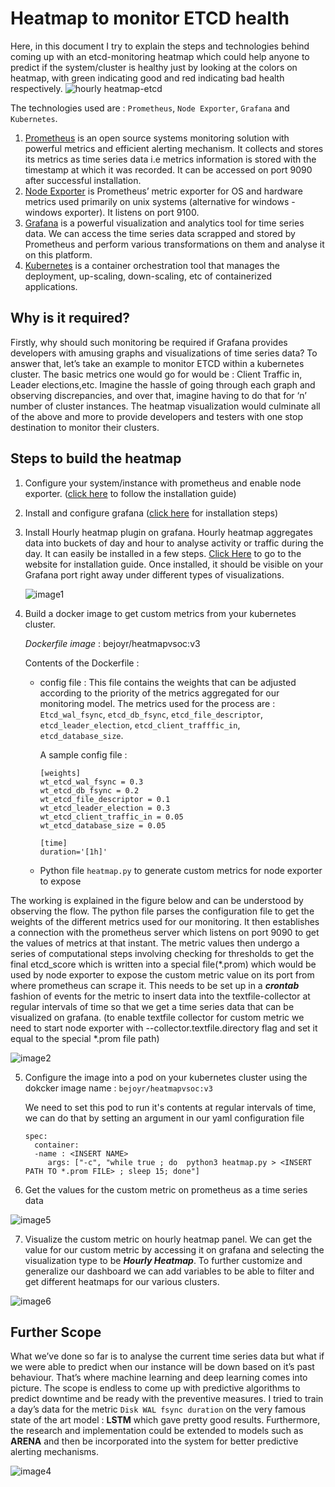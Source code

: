 # Heatmap to monitor ETCD health
Here, in this document I try to explain the steps and technologies behind coming up with an etcd-monitoring heatmap which could help anyone to predict if the system/cluster is healthy just by looking at the colors on heatmap, with green indicating good and red indicating bad health respectively. 
![hourly heatmap-etcd](https://user-images.githubusercontent.com/83866176/149630777-46792f3d-e084-4791-b686-44465310ceba.png)

The technologies used are : `Prometheus`, `Node Exporter`, `Grafana` and `Kubernetes`.

1. [Prometheus](https://prometheus.io/docs/introduction/overview/) is an open source systems monitoring solution with powerful metrics and efficient alerting mechanism. It collects and stores its metrics as time series data i.e metrics information is stored with the timestamp at which it was recorded. It can be accessed on port 9090 after successful installation. 
2. [Node Exporter](https://github.com/prometheus/node_exporter) is Prometheus’ metric exporter for OS and hardware metrics used primarily on unix systems (alternative for windows - windows exporter). It listens on port 9100.
3. [Grafana](https://grafana.com/docs/) is a powerful visualization and analytics tool for time series data. We can access the time series data scrapped and stored by Prometheus and perform various transformations on them and analyse it on this platform.
4. [Kubernetes](https://kubernetes.io/docs/home/) is a container orchestration tool that manages the deployment, up-scaling, down-scaling, etc of containerized applications. 

## Why is it required?

Firstly, why should such monitoring be required if Grafana provides developers with amusing graphs and visualizations of time series data? To answer that, let’s take an example to monitor ETCD within a kubernetes cluster. The basic metrics one would go for would be : Client Traffic in, Leader elections,etc. Imagine the hassle of going through each graph and observing discrepancies, and over that, imagine having to do that for ‘n’ number of cluster instances. The heatmap visualization would culminate all of the above and more to provide developers and testers with one stop destination to monitor their clusters. 

## Steps to build the heatmap
1. Configure your system/instance with prometheus and enable node exporter. ([click here](https://netcorecloud.com/tutorials/setup-prometheus-and-exporters/) to follow the installation guide)
2. Install and configure grafana ([click here](https://grafana.com/docs/grafana/latest/installation/debian/) for installation steps)
3. Install Hourly heatmap plugin on grafana.
   Hourly heatmap aggregates data into buckets of day and hour to analyse activity or traffic during the day. It can easily be installed in a few steps. 
   [Click Here](https://grafana.com/grafana/plugins/marcusolsson-hourly-heatmap-panel/?tab=installation) to go to the website for installation guide. 
   Once installed, it should be visible on your Grafana port right away under different types of visualizations. 
   
   ![image1](https://user-images.githubusercontent.com/83866176/149631560-5564ba48-38ec-4b75-a31e-8ebd426a3d0f.png)
4. Build a docker image to get custom metrics from your kubernetes cluster.
   
   *Dockerfile image* : bejoyr/heatmapvsoc:v3
   
    Contents of the Dockerfile :
   - config file : This file contains the weights that can be adjusted according to the priority of the metrics aggregated for our monitoring model.
    The metrics used for the process are : `Etcd_wal_fsync`, `etcd_db_fsync`, `etcd_file_descriptor`, `etcd_leader_election`, `etcd_client_trafffic_in`, `etcd_database_size`. 

       A sample config file : 
       ```
       [weights]
       wt_etcd_wal_fsync = 0.3
       wt_etcd_db_fsync = 0.2
       wt_etcd_file_descriptor = 0.1
       wt_etcd_leader_election = 0.3
       wt_etcd_client_traffic_in = 0.05
       wt_etcd_database_size = 0.05

       [time]
       duration='[1h]'
       ```
   - Python file ```heatmap.py``` to generate custom metrics for node exporter to expose 
     
   
  The working is explained in the figure below and can be understood by observing the flow. The python file parses the configuration file to get the weights of the different metrics used for our monitoring. It then establishes a connection with the prometheus server which listens on port 9090 to get the values of metrics at that instant. The metric values then undergo a series of computational steps involving checking for thresholds to get the final etcd_score which is written into a special file(\*.prom) which would be used by node exporter to expose the custom metric value on its port from where prometheus can scrape it. This needs to be set up in a ***crontab*** fashion of events for the metric to insert data into the textfile-collector at regular intervals of time so that we get a time series data that can be visualized on grafana.
  (to enable textfile collector for custom metric we need to start node exporter with --collector.textfile.directory flag and set it equal to the special \*.prom file path)

  ![image2](https://user-images.githubusercontent.com/83866176/149632085-d73cb9c0-9738-424e-beee-7fc167116349.png)

   
5. Configure the image into a pod on your kubernetes cluster using the dokcker image name : ``bejoyr/heatmapvsoc:v3``
   
   We need to set this pod to run it's contents at regular intervals of time, we can do that by setting an argument in our yaml configuration file
   ```
   spec:
     container:
     -name : <INSERT NAME>
        args: ["-c", "while true ; do  python3 heatmap.py > <INSERT PATH TO *.prom FILE> ; sleep 15; done"]
   ```

6. Get the values for the custom metric on prometheus as a time series data

![image5](https://user-images.githubusercontent.com/83866176/149632411-9ec13769-36e4-427d-b9d5-1302842de14b.png)
   
7. Visualize the custom metric on hourly heatmap panel.
   We can get the value for our custom metric by accessing it on grafana and selecting the visualization type to be ***Hourly Heatmap***. 
   To further customize and generalize our dashboard we can add variables to be able to filter and get different heatmaps for our  various clusters.

![image6](https://user-images.githubusercontent.com/83866176/149632486-670e53c0-b49a-4306-820d-e7fafd2ac59f.png)

## Further Scope

What we’ve done so far is to analyse the current time series data but what if we were able to predict when our instance will be down based on it’s past behaviour. That’s where machine learning and deep learning comes into picture. The scope is endless to come up with predictive algorithms to predict downtime and be ready with the preventive measures. I tried to train a day’s data for the metric `Disk WAL fsync duration` on the very famous state of the art model : **LSTM** which gave pretty good results. 
Furthermore, the research and implementation could be extended to models such as **ARENA** and then be incorporated into the system for better predictive alerting mechanisms.

![image4](https://user-images.githubusercontent.com/83866176/149632574-7c65ae82-cbe0-4a98-9207-5c5db13f25b3.png)
